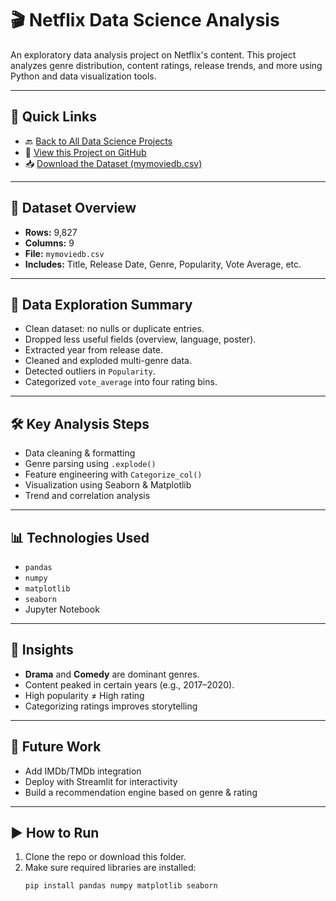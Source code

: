 # 🎬 Netflix Data Science Analysis

An exploratory data analysis project on Netflix's content. This project analyzes genre distribution, content ratings, release trends, and more using Python and data visualization tools.

---

## 🔗 Quick Links

- 🔙 [Back to All Data Science Projects](../README.md)
- 📄 [View this Project on GitHub](https://github.com/your-username/Data-Science-Projects/tree/main/Netflix-Data-Science-Analysis)
- 📥 [Download the Dataset (mymoviedb.csv)](https://your-link-to-dataset.com/mymoviedb.csv)

---

## 📁 Dataset Overview

- **Rows:** 9,827  
- **Columns:** 9  
- **File:** `mymoviedb.csv`  
- **Includes:** Title, Release Date, Genre, Popularity, Vote Average, etc.

---

## 🧪 Data Exploration Summary

- Clean dataset: no nulls or duplicate entries.
- Dropped less useful fields (overview, language, poster).
- Extracted year from release date.
- Cleaned and exploded multi-genre data.
- Detected outliers in `Popularity`.
- Categorized `vote_average` into four rating bins.

---

## 🛠️ Key Analysis Steps

- Data cleaning & formatting
- Genre parsing using `.explode()`
- Feature engineering with `Categorize_col()`
- Visualization using Seaborn & Matplotlib
- Trend and correlation analysis

---

## 📊 Technologies Used

- `pandas`
- `numpy`
- `matplotlib`
- `seaborn`
- Jupyter Notebook

---

## 📌 Insights

- **Drama** and **Comedy** are dominant genres.
- Content peaked in certain years (e.g., 2017–2020).
- High popularity ≠ High rating
- Categorizing ratings improves storytelling

---

## 🚀 Future Work

- Add IMDb/TMDb integration
- Deploy with Streamlit for interactivity
- Build a recommendation engine based on genre & rating

---

## ▶️ How to Run

1. Clone the repo or download this folder.
2. Make sure required libraries are installed:
   ```bash
   pip install pandas numpy matplotlib seaborn
